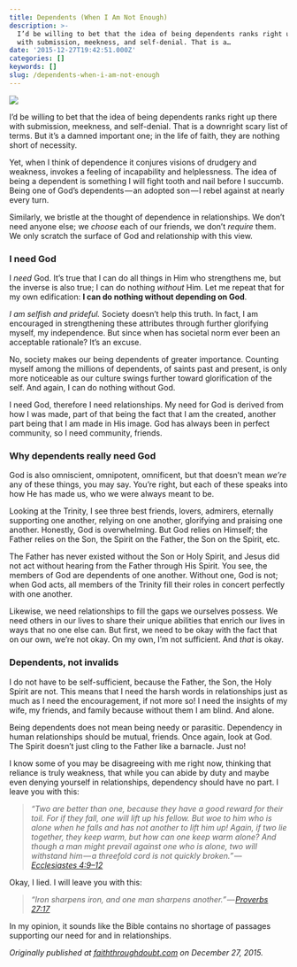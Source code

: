 ```yaml
---
title: Dependents (When I Am Not Enough)
description: >-
  I’d be willing to bet that the idea of being dependents ranks right up there
  with submission, meekness, and self-denial. That is a…
date: '2015-12-27T19:42:51.000Z'
categories: []
keywords: []
slug: /dependents-when-i-am-not-enough
---
```


![](https://cdn-images-1.medium.com/max/2560/1*I8cAv42rACLKFQbqd9Zh3Q.jpeg)

I’d be willing to bet that the idea of being dependents ranks right up there with submission, meekness, and self-denial. That is a downright scary list of terms. But it’s a damned important one; in the life of faith, they are nothing short of necessity.

Yet, when I think of dependence it conjures visions of drudgery and weakness, invokes a feeling of incapability and helplessness. The idea of being a dependent is something I will fight tooth and nail before I succumb. Being one of God’s dependents _—_ an adopted son _—_ I rebel against at nearly every turn.

Similarly, we bristle at the thought of dependence in relationships. We don’t need anyone else; we _choose_ each of our friends, we don’t _require_ them. We only scratch the surface of God and relationship with this view.

### I need God

I _need_ God. It’s true that I can do all things in Him who strengthens me, but the inverse is also true; I can do nothing _without_ Him. Let me repeat that for my own edification: **I can do nothing without depending on God**.

_I am selfish and prideful._ Society doesn’t help this truth. In fact, I am encouraged in strengthening these attributes through further glorifying myself, my independence. But since when has societal norm ever been an acceptable rationale? It’s an excuse.

No, society makes our being dependents of greater importance. Counting myself among the millions of dependents, of saints past and present, is only more noticeable as our culture swings further toward glorification of the self. And again, I can do nothing without God.

I need God, therefore I need relationships. My need for God is derived from how I was made, part of that being the fact that I am the created, another part being that I am made in His image. God has always been in perfect community, so I need community, friends.

### Why dependents really need God

God is also omniscient, omnipotent, omnificent, but that doesn’t mean _we’re_ any of these things, you may say. You’re right, but each of these speaks into how He has made us, who we were always meant to be.

Looking at the Trinity, I see three best friends, lovers, admirers, eternally supporting one another, relying on one another, glorifying and praising one another. Honestly, God is overwhelming. But God relies on Himself; the Father relies on the Son, the Spirit on the Father, the Son on the Spirit, etc.

The Father has never existed without the Son or Holy Spirit, and Jesus did not act without hearing from the Father through His Spirit. You see, the members of God are dependents of one another. Without one, God is not; when God acts, all members of the Trinity fill their roles in concert perfectly with one another.

Likewise, we need relationships to fill the gaps we ourselves possess. We need others in our lives to share their unique abilities that enrich our lives in ways that no one else can. But first, we need to be okay with the fact that on our own, we’re not okay. On my own, I’m not sufficient. And _that_ is okay.

### Dependents, not invalids

I do not have to be self-sufficient, because the Father, the Son, the Holy Spirit are not. This means that I need the harsh words in relationships just as much as I need the encouragement, if not more so! I need the insights of my wife, my friends, and family because without them I am blind. And alone.

Being dependents does not mean being needy or parasitic. Dependency in human relationships should be mutual, friends. Once again, look at God. The Spirit doesn’t just cling to the Father like a barnacle. Just no!

I know some of you may be disagreeing with me right now, thinking that reliance is truly weakness, that while you can abide by duty and maybe even denying yourself in relationships, dependency should have no part. I leave you with this:

> _“Two are better than one, because they have a good reward for their toil. For if they fall, one will lift up his fellow. But woe to him who is alone when he falls and has not another to lift him up! Again, if two lie together, they keep warm, but how can one keep warm alone? And though a man might prevail against one who is alone, two will withstand him — a threefold cord is not quickly broken.” —_ [_Ecclesiastes 4:9–12_](https://www.biblegateway.com/passage/?search=Ecclesiastes+4%3A9-12&version=ESV)

Okay, I lied. I will leave you with this:

> _“Iron sharpens iron, and one man sharpens another.” —_ [_Proverbs 27:17_](https://www.biblegateway.com/passage/?search=Proverbs+27%3A17&version=ESV)

In my opinion, it sounds like the Bible contains no shortage of passages supporting our need for and in relationships.

_Originally published at_ [_faiththroughdoubt.com_](http://faiththroughdoubt.com/dependents/) _on December 27, 2015._